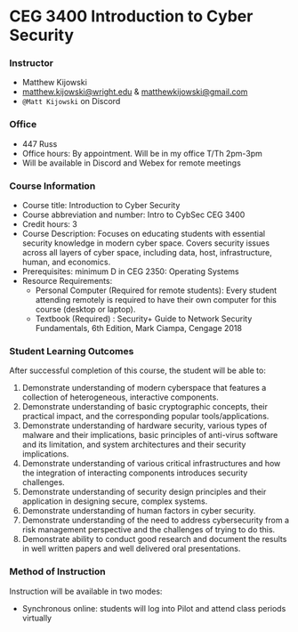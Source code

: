 # CEG 3400 Introduction to Cyber Security

### Instructor
* Matthew Kijowski 
* matthew.kijowski@wright.edu & matthewkijowski@gmail.com
* `@Matt Kijowski` on Discord

### Office 
* 447 Russ
* Office hours: By appointment.  Will be in my office T/Th 2pm-3pm
* Will be available in Discord and Webex for remote meetings

### Course Information
* Course title: Introduction to Cyber Security
* Course abbreviation and number: Intro to CybSec CEG 3400
* Credit hours: 3
* Course Description: Focuses on educating students with essential security knowledge in modern cyber space. Covers security issues across all layers of cyber space, including data, host, infrastructure, human, and economics.
* Prerequisites: minimum D in CEG 2350: Operating Systems
* Resource Requirements:
  * Personal Computer (Required for remote students): Every student attending remotely is required to have their own computer for this course (desktop or laptop).
  * Textbook (Required) : Security+ Guide to Network Security Fundamentals, 6th Edition,
Mark Ciampa, Cengage 2018

### Student Learning Outcomes
After successful completion of this course, the student will be able to:
1. Demonstrate understanding of modern cyberspace that features a collection of
heterogeneous, interactive components.
2. Demonstrate understanding of basic cryptographic concepts, their practical impact, and the
corresponding popular tools/applications.
3. Demonstrate understanding of hardware security, various types of malware and their
implications, basic principles of anti-virus software and its limitation, and system
architectures and their security implications.
4. Demonstrate understanding of various critical infrastructures and how the integration of
interacting components introduces security challenges.
5. Demonstrate understanding of security design principles and their application in designing
secure, complex systems.
6. Demonstrate understanding of human factors in cyber security.
7. Demonstrate understanding of the need to address cybersecurity from a risk management
perspective and the challenges of trying to do this.
8. Demonstrate ability to conduct good research and document the results in well written
papers and well delivered oral presentations.

### Method of Instruction
Instruction will be available in two modes:
  * Synchronous online: students will log into Pilot and attend class periods virtually
